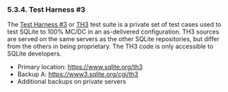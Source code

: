 ### 5\.3\.4\. Test Harness \#3



The [Test Harness \#3](th3.html) or [TH3](th3.html) test suite is a private set of
test cases used to test SQLite to 100% MC/DC in an as\-delivered
configuration. TH3 sources are served on the same servers as the
other SQLite repositories, but differ from the others in being
proprietary. The TH3 code is only accessible to SQLite developers.




* Primary location: <https://www.sqlite.org/th3>
* Backup A: [https://www3\.sqlite.org/cgi/th3](https://www3.sqlite.org/cgi/th3)
* Additional backups on private servers


